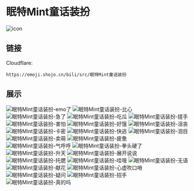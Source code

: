 # 眠特Mint童话装扮
![icon](https://emoji.shojo.cn/bili/src/眠特Mint童话装扮/icon.png)
## 链接
Cloudflare:
```
https://emoji.shojo.cn/bili/src/眠特Mint童话装扮
```
## 展示
![眠特Mint童话装扮-emo了](https://emoji.shojo.cn/bili/src/眠特Mint童话装扮/眠特Mint童话装扮-emo了.png)
![眠特Mint童话装扮-比心](https://emoji.shojo.cn/bili/src/眠特Mint童话装扮/眠特Mint童话装扮-比心.png)
![眠特Mint童话装扮-急了](https://emoji.shojo.cn/bili/src/眠特Mint童话装扮/眠特Mint童话装扮-急了.png)
![眠特Mint童话装扮-吃瓜](https://emoji.shojo.cn/bili/src/眠特Mint童话装扮/眠特Mint童话装扮-吃瓜.png)
![眠特Mint童话装扮-搓手](https://emoji.shojo.cn/bili/src/眠特Mint童话装扮/眠特Mint童话装扮-搓手.png)
![眠特Mint童话装扮-害怕](https://emoji.shojo.cn/bili/src/眠特Mint童话装扮/眠特Mint童话装扮-害怕.png)
![眠特Mint童话装扮-好饿](https://emoji.shojo.cn/bili/src/眠特Mint童话装扮/眠特Mint童话装扮-好饿.png)
![眠特Mint童话装扮-沮丧](https://emoji.shojo.cn/bili/src/眠特Mint童话装扮/眠特Mint童话装扮-沮丧.png)
![眠特Mint童话装扮-卡密](https://emoji.shojo.cn/bili/src/眠特Mint童话装扮/眠特Mint童话装扮-卡密.png)
![眠特Mint童话装扮-快逃](https://emoji.shojo.cn/bili/src/眠特Mint童话装扮/眠特Mint童话装扮-快逃.png)
![眠特Mint童话装扮-泪目](https://emoji.shojo.cn/bili/src/眠特Mint童话装扮/眠特Mint童话装扮-泪目.png)
![眠特Mint童话装扮-卖萌](https://emoji.shojo.cn/bili/src/眠特Mint童话装扮/眠特Mint童话装扮-卖萌.png)
![眠特Mint童话装扮-疲惫](https://emoji.shojo.cn/bili/src/眠特Mint童话装扮/眠特Mint童话装扮-疲惫.png)
![眠特Mint童话装扮-气呼呼](https://emoji.shojo.cn/bili/src/眠特Mint童话装扮/眠特Mint童话装扮-气呼呼.png)
![眠特Mint童话装扮-拳头硬了](https://emoji.shojo.cn/bili/src/眠特Mint童话装扮/眠特Mint童话装扮-拳头硬了.png)
![眠特Mint童话装扮-升天](https://emoji.shojo.cn/bili/src/眠特Mint童话装扮/眠特Mint童话装扮-升天.png)
![眠特Mint童话装扮-展开说说](https://emoji.shojo.cn/bili/src/眠特Mint童话装扮/眠特Mint童话装扮-展开说说.png)
![眠特Mint童话装扮-托腮](https://emoji.shojo.cn/bili/src/眠特Mint童话装扮/眠特Mint童话装扮-托腮.png)
![眠特Mint童话装扮-哇哦](https://emoji.shojo.cn/bili/src/眠特Mint童话装扮/眠特Mint童话装扮-哇哦.png)
![眠特Mint童话装扮-无语](https://emoji.shojo.cn/bili/src/眠特Mint童话装扮/眠特Mint童话装扮-无语.png)
![眠特Mint童话装扮-献花](https://emoji.shojo.cn/bili/src/眠特Mint童话装扮/眠特Mint童话装扮-献花.png)
![眠特Mint童话装扮-心虚吹口哨](https://emoji.shojo.cn/bili/src/眠特Mint童话装扮/眠特Mint童话装扮-心虚吹口哨.png)
![眠特Mint童话装扮-疑问](https://emoji.shojo.cn/bili/src/眠特Mint童话装扮/眠特Mint童话装扮-疑问.png)
![眠特Mint童话装扮-招手](https://emoji.shojo.cn/bili/src/眠特Mint童话装扮/眠特Mint童话装扮-招手.png)
![眠特Mint童话装扮-真的吗](https://emoji.shojo.cn/bili/src/眠特Mint童话装扮/眠特Mint童话装扮-真的吗.png)
